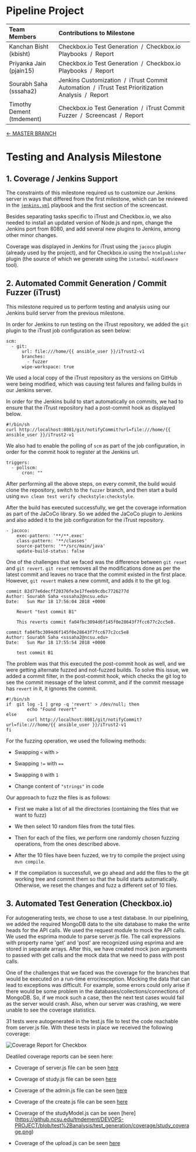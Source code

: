# Pipeline Project

| **Team Members** | **Contributions to Milestone** |
| :--- | :--- |
| Kanchan Bisht (kbisht) | Checkbox.io Test Generation&nbsp;&nbsp;/&nbsp;&nbsp;Checkbox.io Playbooks&nbsp;&nbsp;/&nbsp;&nbsp;Report |
| Priyanka Jain (pjain15) | Checkbox.io Test Generation&nbsp;&nbsp;/&nbsp;&nbsp;Checkbox.io Playbooks&nbsp;&nbsp;/&nbsp;&nbsp;Report |
| Sourabh Saha (sssaha2) | Jenkins Customization&nbsp;&nbsp;/&nbsp;&nbsp;iTrust Commit Automation&nbsp;&nbsp;/&nbsp;&nbsp;iTrust Test Prioritization Analysis&nbsp;&nbsp;/&nbsp;&nbsp;Report |
| Timothy Dement (tmdement) | Checkbox.io Test Generation&nbsp;&nbsp;/&nbsp;&nbsp;iTrust Commit Fuzzer&nbsp;&nbsp;/&nbsp;&nbsp;Screencast&nbsp;&nbsp;/&nbsp;&nbsp;Report |

[&#8592; MASTER BRANCH](https://github.ncsu.edu/tmdement/DEVOPS-PROJECT)

# Testing and Analysis Milestone

## 1. Coverage / Jenkins Support

The constraints of this milestone required us to customize our Jenkins server in ways that differed from the first milestone, which can be reviewed in the [`jenkins.yml`](playbooks/jenkins.yml) playbook and the first section of the screencast.

Besides separating tasks specific to iTrust and Checkbox.io, we also needed to install an updated version of Node.js and npm, change the Jenkins port from 8080, and add several new plugins to Jenkins, among other minor changes.

Coverage was displayed in Jenkins for iTrust using the `jacoco` plugin (already used by the project), and for Checkbox.io using the `htmlpublisher` plugin (the source of which we generate using the `istanbul-middleware` tool).

## 2. Automated Commit Generation / Commit Fuzzer (iTrust)

This milestone required us to perform testing and analysis using our Jenkins build server from the previous milestone.

In order for Jenkins to run testing on the iTrust repository, we added the `git` plugin to the iTrust job configuration as seen below:

```
scm:
  - git:
      url: file:///home/{{ ansible_user }}/iTrust2-v1
      branches:
        - fuzzer
      wipe-workspace: true
```

We used a local copy of the iTrust repository as the versions on GitHub were being modified, which was causing test failures and failing builds in our Jenkins server.

In order for the Jenkins build to start automatically on commits, we had to ensure that the iTrust repository had a post-commit hook as displayed below.

```
#!/bin/sh
curl http://localhost:8081/git/notifyCommit?url=file:///home/{{ ansible_user }}/iTrust2-v1
```

We also had to enable the polling of `scm` as part of the job configuration, in order for the commit hook to register at the Jenkins url.

```
triggers:
  - pollscm:
      cron: ""
```

After performing all the above steps, on every commit, the build would clone the repository, switch to the `fuzzer` branch, and then start a build using `mvn clean test verify checkstyle:checkstyle`.

After the build has executed successfully, we get the coverage information as part of the JaCoCo library. So we added the JaCoCo plugin to Jenkins and also added it to the job configuration for the iTrust repository.

```
- jacoco:
    exec-pattern: '**/**.exec'
    class-pattern: '**/classes'
    source-pattern: '**/src/main/java'
    update-build-status: false
```

One of the challenges that we faced was the difference between `git reset` and `git revert`.
`git reset` removes all the modifications done as per the latest commit and leaves no trace that the commit existed in the first place.
However, `git revert` makes a new commit, and adds it to the git log.
```
commit 82d77e6decff20376fe3e17feeb9cdbc7726277d
Author: Sourabh Saha <sssaha2@ncsu.edu>
Date:   Sun Mar 18 17:56:04 2018 +0000

    Revert "test commit B1"

    This reverts commit fa04fbc3094d6f145f0e28643f7fcc677c2cc5e8.

commit fa04fbc3094d6f145f0e28643f7fcc677c2cc5e8
Author: Sourabh Saha <sssaha2@ncsu.edu>
Date:   Sun Mar 18 17:55:54 2018 +0000

    test commit B1
```
The problem was that this executed the post-commit hook as well, and we were getting alternate fuzzed and not-fuzzed builds. To solve this issue, we added a commit filter, in the post-commit hook, which checks the git log to see the commit message of the latest commit, and if the commit message has  `revert` in it, it ignores the commit.
```
#!/bin/sh
if  git log -1 | grep -q 'revert' > /dev/null; then
        echo "Found revert"
else
        curl http://localhost:8081/git/notifyCommit?url=file:///home/{{ ansible_user }}/iTrust2-v1
fi
```

For the fuzzing operation, we used the following methods:
* Swapping `<` with `>`

* Swapping `!=` with `==`

* Swapping `0` with `1`

* Change content of `"strings"` in code

Our approach to fuzz the files is as follows:

* First we make a list of all the directories (containing the files that we want to fuzz)

* We then select 10 random files from the total files.

* Then for each of the files, we perform one randomly chosen fuzzing operations, from the ones described above.

* After the 10 files have been fuzzed, we try to compile the project using `mvn compile`.

* If the compilation is successfull, we go ahead and add the files to the git working tree and commit them so that the build starts automatically. Otherwise, we reset the changes and fuzz a different set of 10 files.

## 3. Automated Test Generation (Checkbox.io)

For autogenerating tests, we chose to use a test database. In our pipelining, we added the required MongoDB data to the site database to make the write heads for the API calls. We used the request module to mock the API calls. We used the esprima module to parse server.js file. The call expressions with property name 'get' and 'post' are recognized using esprima and are stored in separate arrays. After this, we have created mock json arguments to passed with get calls and the mock data that we need to pass with post calls. 

One of the challenges that we faced was the coverage for the branches that would be executed on a run-time error/exception. Mocking the data that can lead to exceptions was difficult. For example, some errors could only arise if there would be some problem in the databases/collections/connections of MongoDB. So, if we mock such a case, then the next test cases would fail as the server would crash. Also, when our server was crashing, we were unable to see the coverage statistics.

31 tests were autogenerated in the test.js file to test the code reachable from server.js file. With these tests in place we received the following coverage:

![Coverage Report for Checkbox](https://github.ncsu.edu/tmdement/DEVOPS-PROJECT/blob/test%2Banalysis/coverage%20report.png)

Deatiled coverage reports can be seen here:
* Coverage of server.js file can be seen [here](https://github.ncsu.edu/tmdement/DEVOPS-PROJECT/blob/test%2Banalysis/test_generation/coverage/server_coverage.png)

* Coverage of study.js file can be seen [here](https://github.ncsu.edu/tmdement/DEVOPS-PROJECT/blob/test%2Banalysis/test_generation/coverage/study_coverage.png)

* Coverage of the admin.js file can be seen [here](https://github.ncsu.edu/tmdement/DEVOPS-PROJECT/blob/test%2Banalysis/test_generation/coverage/admin_coverage.png)

* Coverage of the create.js file can be seen [here](https://github.ncsu.edu/tmdement/DEVOPS-PROJECT/blob/test%2Banalysis/test_generation/coverage/create_coverage.png)

* Coverage of the studyModel.js can be seen [here] (https://github.ncsu.edu/tmdement/DEVOPS-PROJECT/blob/test%2Banalysis/test_generation/coverage/study_coverage.png)

* Coverage of the upload.js  can be seen [here](https://github.ncsu.edu/tmdement/DEVOPS-PROJECT/blob/test%2Banalysis/test_generation/coverage/upload_coverage.png)



